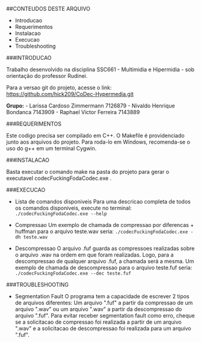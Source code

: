 ##CONTEUDOS DESTE ARQUIVO
   
 * Introducao
 * Requerimentos
 * Instalacao
 * Execucao
 * Troubleshooting


###INTRODUCAO

Trabalho desenvolvido na disciplina SSC661 - Multimidia e Hipermidia - sob orientação do professor Rudinei.

Para a versao git do projeto, acesse o link:
https://github.com/hick209/CoDec-Hypermedia.git


 **Grupo:**
	- Larissa Cardoso Zimmermann 	7126879
	- Nivaldo Henrique Bondanca	7143909
	- Raphael Victor Ferreira	7143889


###REQUERIMENTOS

Este codigo precisa ser compilado em C++. O Makefile é providenciado junto aos arquivos do projeto.
Para roda-lo em Windows, recomenda-se o uso do g++ em um terminal Cygwin.


###INSTALACAO

Basta executar o comando make na pasta do projeto para gerar o executavel codecFuckingFodaCodec.exe .


###EXECUCAO

* Lista de comandos disponiveis
	Para uma descricao completa de todos os comandos disponiveis, execute no terminal:
	`./codecFuckingFodaCodec.exe --help`

* Compressao
	Um exemplo de chamada de compressao por diferencas + huffman para o arquivo teste.wav seria:
	`./codecFuckingFodaCodec.exe -dh teste.wav`

* Descompressao 
	O arquivo .fuf guarda as compressoes realizadas sobre o arquivo .wav na ordem em que foram realizadas. Logo, para a descompressao de qualquer arquivo .fuf, a chamada será a mesma. Um exemplo de chamada de descompressao para o arquivo teste.fuf seria:
	`./codecFuckingFodaCodec.exe --dec teste.fuf`


###TROUBLESHOOTING

* Segmentation Fault
	O programa tem a capacidade de escrever 2 tipos de arquivos diferentes: Um arquivo ".fuf" a partir da compressao de um arquivo ".wav" ou um arquivo ".wav" a partir da descompressao do arquivo ".fuf". Para evitar receber segmentation fault como erro, cheque se a solicitacao de compressao foi realizada a partir de um arquivo ".wav" e a solicitacao de descompressao foi realizada para um arquivo ".fuf".
